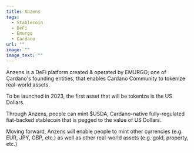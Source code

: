 ```yaml
---
title: Anzens
tags:
  - Stablecoin
  - DeFi
  - Emurgo
  - Cardano
url: ""
image: ""
image_text: ""
---
```


Anzens is a DeFi platform created & operated by EMURGO; one of Cardano's founding entities, that enables Cardano Community to tokenize real-world assets.  
  
To be launched in 2023, the first asset that will be tokenize is the US Dollars.  
  
Through Anzens, people can mint $USDA, Cardano-native fully-regulated fiat-backed stablecoin that is pegged to the value of US Dollars.  
  
Moving forward, Anzens will enable people to mint other currencies (e.g. EUR, JPY, GBP, etc.) as well as other real-world assets (e.g. gold, property, etc.)
